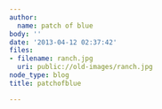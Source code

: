 ```yaml
---
author:
  name: patch of blue
body: ''
date: '2013-04-12 02:37:42'
files:
- filename: ranch.jpg
  uri: public://old-images/ranch.jpg
node_type: blog
title: patchofblue

---
```

